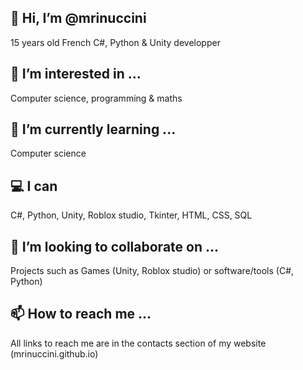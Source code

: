 ## 👋 Hi, I’m @mrinuccini
15 years old French C#, Python & Unity developper
## 👀 I’m interested in ...
Computer science, programming & maths
## 🌱 I’m currently learning ...
Computer science
## 💻 I can
C#, Python, Unity, Roblox studio, Tkinter, HTML, CSS, SQL
## 💞️ I’m looking to collaborate on ...
Projects such as Games (Unity, Roblox studio) or software/tools (C#, Python) 
## 📫 How to reach me ...
All links to reach me are in the contacts section of my website (mrinuccini.github.io) 
<!---
mrinuccini/mrinuccini is a ✨ special ✨ repository because its `README.md` (this file) appears on your GitHub profile.
You can click the Preview link to take a look at your changes.
--->
